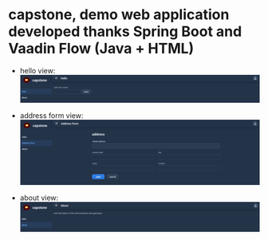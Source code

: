 # capstone, demo web application developed thanks Spring Boot and Vaadin Flow (Java + HTML)

* hello view:
![capstone hello biew](https://github.com/paolomococci/enterprise-workshop/blob/main/screenshots/screenshot_capstone_hello.png)

* address form view:
![capstone address form view](https://github.com/paolomococci/enterprise-workshop/blob/main/screenshots/screenshot_capstone_address_form.png)

* about view:
![capstone about view](https://github.com/paolomococci/enterprise-workshop/blob/main/screenshots/screenshot_capstone_about.png)
